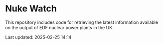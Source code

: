 # Nuke Watch

This repository includes code for retrieving the latest information available on the output of EDF nuclear power plants in the UK.

Last updated: 2025-02-25 14:14